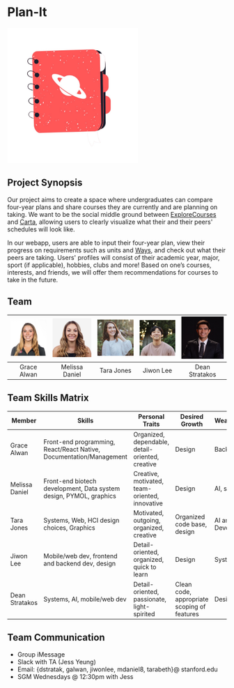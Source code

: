 # Plan-It
<img src=images/logo.jpeg width=300 />

## Project Synopsis
Our project aims to create a space where undergraduates can compare four-year plans and share courses they are currently and are planning on taking. We want to be the social middle ground between [ExploreCourses](https://explorecourses.stanford.edu) and [Carta](https://carta-beta.stanford.edu), allowing users to clearly visualize what their and their peers' schedules will look like. 

In our webapp, users are able to input their four-year plan, view their progress on requirements such as units and [Ways](https://ways.stanford.edu), and check out what their peers are taking. Users' profiles will consist of their academic year, major, sport (if applicable), hobbies, clubs and more! Based on one’s courses, interests, and friends, we will offer them recommendations for courses to take in the future.

## Team
| <img src=images/grace.JPG width=160/> | <img src=images/mel.jpeg width=160/> | <img src=images/tara.jpeg width=160/> | <img src=images/jiwon.jpeg width=160/> | <img src=images/dean.jpg width=160/> |
| :---: | :---: | :---: | :---: | :---: |
| Grace Alwan | Melissa Daniel | Tara Jones | Jiwon Lee | Dean Stratakos |

## Team Skills Matrix
| Member | Skills | Personal Traits | Desired Growth | Weaknesses |
| --- | --- | --- | --- | --- |
| Grace Alwan | Front-end programming, React/React Native, Documentation/Management | Organized, dependable, detail-oriented, creative | Design | Backend |
| Melissa Daniel | Front-end biotech development, Data system design, PYMOL, graphics | Creative, motivated, team-oriented, innovative | Design | AI, systems |
| Tara Jones | Systems, Web, HCI design choices, Graphics | Motivated, outgoing, organized, creative | Organized code base, design | AI and App Development |
| Jiwon Lee | Mobile/web dev, frontend and backend dev, design | Detail-oriented, organized, quick to learn | Design | Systems, AI |
| Dean Stratakos | Systems, AI, mobile/web dev | Detail-oriented, passionate, light-spirited | Clean code, appropriate scoping of features | Design |

## Team Communication
* Group iMessage
* Slack with TA (Jess Yeung)
* Email: {dstratak, galwan, jiwonlee, mdaniel8, tarabeth}@ stanford.edu
* SGM Wednesdays @ 12:30pm with Jess
